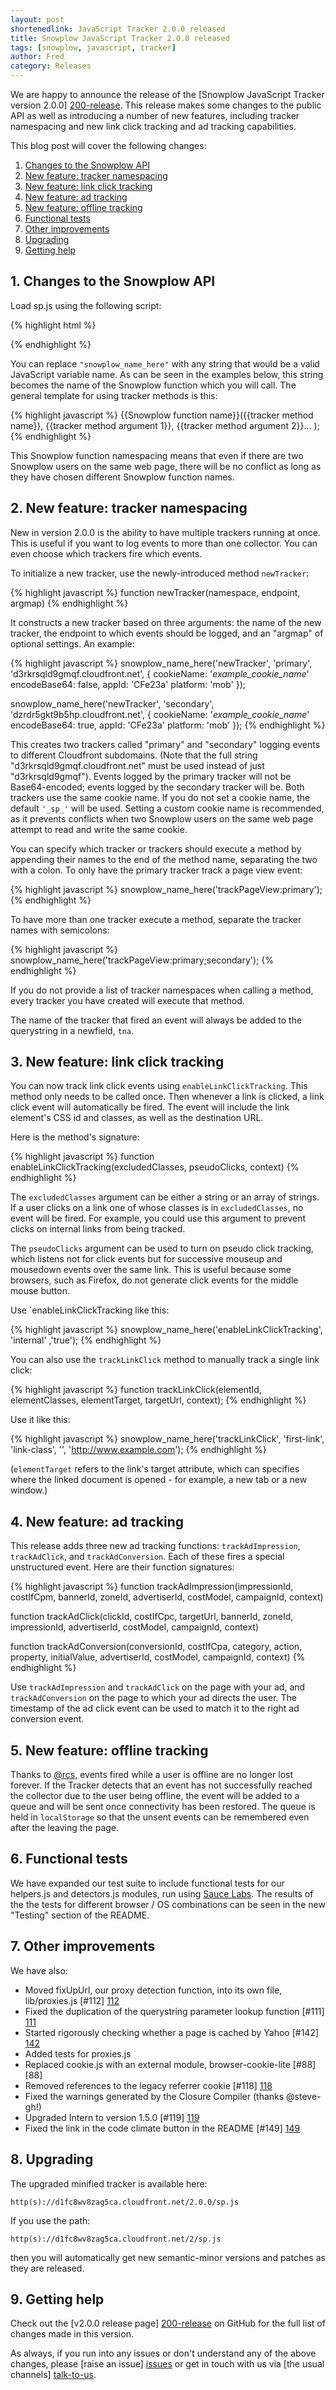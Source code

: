 ```yaml
---
layout: post
shortenedlink: JavaScript Tracker 2.0.0 released
title: Snowplow JavaScript Tracker 2.0.0 released
tags: [snowplow, javascript, tracker]
author: Fred
category: Releases
---
```


We are happy to announce the release of the [Snowplow JavaScript Tracker version 2.0.0] [200-release]. This release makes some changes to the public API as well as introducing a number of new features, including tracker namespacing and new link click tracking and ad tracking capabilities. 

This blog post will cover the following changes:

1. [Changes to the Snowplow API](/blog/2014/04/xx/snowplow-javascript-tracker-2.0.0-released/#api)
2. [New feature: tracker namespacing](/blog/2014/04/xx/snowplow-javascript-tracker-2.0.0-released/#tracker-namespacing)
3. [New feature: link click tracking](/blog/2014/04/xx/snowplow-javascript-tracker-2.0.0-released/#link-click)
4. [New feature: ad tracking](/blog/2014/04/xx/snowplow-javascript-tracker-2.0.0-released/#ads)
5. [New feature: offline tracking](/blog/2014/04/xx/snowplow-javascript-tracker-2.0.0-released/#offline)
6. [Functional tests](/blog/2014/04/xx/snowplow-javascript-tracker-2.0.0-released/#tests)
7. [Other improvements](/blog/2014/04/xx/snowplow-javascript-tracker-2.0.0-released/#other)
8. [Upgrading](/blog/2014/04/xx/snowplow-javascript-tracker-2.0.0-released/#upgrading)
9. [Getting help](/blog/2014/04/xx/snowplow-javascript-tracker-2.0.0-released/#help)

<!--more-->

<h2><a name="api">1. Changes to the Snowplow API</a></h2>

Load sp.js using the following script:

{% highlight html %}
<script async=true>

	;(function(p,l,o,w,i,n,g){if(!p[i]){p.GlobalSnowplowNamespace=p.GlobalSnowplowNamespace||[];
	p.GlobalSnowplowNamespace.push(i);p[i]=function(){(p[i].q=p[i].q||[]).push(arguments)
	};p[i].q=p[i].q||[];n=l.createElement(o);g=l.getElementsByTagName(o)[0];n.async=1;
	n.src=w;g.parentNode.insertBefore(n,g)}}(window,document,"script","//d1fc8wv8zag5ca.cloudfront.net/2.0.0/sp.js","snowplow"));

</script>
{% endhighlight %}

You can replace `"snowplow_name_here"` with any string that would be a valid JavaScript variable name. As can be seen in the examples below, this string becomes the name of the Snowplow function which you will call. The general template for using tracker methods is this:

{% highlight javascript %}
{{Snowplow function name}}({{tracker method name}}, {{tracker method argument 1}}, {{tracker method argument 2}}... );
{% endhighlight %}

This Snowplow function namespacing means that even if there are two Snowplow users on the same web page, there will be no conflict as long as they have chosen different Snowplow function names.

<h2><a name="tracker-namespacing">2. New feature: tracker namespacing</h2></a>

New in version 2.0.0 is the ability to have multiple trackers running at once. This is useful if you want to log events to more than one collector. You can even choose which trackers fire which events.

To initialize a new tracker, use the newly-introduced method `newTracker`:

{% highlight javascript %}
function newTracker(namespace, endpoint, argmap)
{% endhighlight %}

It constructs a new tracker based on three arguments: the name of the new tracker, the endpoint to which events should be logged, and an "argmap" of optional settings. An example:

{% highlight javascript %}
snowplow_name_here('newTracker', 'primary', 'd3rkrsqld9gmqf.cloudfront.net', {
	cookieName: '_example_cookie_name_'
	encodeBase64: false,
	appId: 'CFe23a'
	platform: 'mob'
});

snowplow_name_here('newTracker', 'secondary', 'dzrdr5gkt9b5hp.cloudfront.net', {
	cookieName: '_example_cookie_name_'
	encodeBase64: true,
	appId: 'CFe23a'
	platform: 'mob'
});
{% endhighlight %}

This creates two trackers called "primary" and "secondary" logging events to different Cloudfront subdomains. (Note that the full string "d3rkrsqld9gmqf.cloudfront.net" must be used instead of just "d3rkrsqld9gmqf"). Events logged by the primary tracker will not be Base64-encoded; events logged by the secondary tracker will be. Both trackers use the same cookie name. If you do not set a cookie name, the default `'_sp_'` will be used. Setting a custom cookie name is recommended, as it prevents conflicts when two Snowplow users on the same web page attempt to read and write the same cookie.

You can specify which tracker or trackers should execute a method by appending their names to the end of the method name, separating the two with a colon. To only have the primary tracker track a page view event:

{% highlight javascript %}
snowplow_name_here('trackPageView:primary');
{% endhighlight %}

To have more than one tracker execute a method, separate the tracker names with semicolons:

{% highlight javascript %}
snowplow_name_here('trackPageView:primary;secondary');
{% endhighlight %}

If you do not provide a list of tracker namespaces when calling a method, every tracker you have created will execute that method.

The name of the tracker that fired an event will always be added to the querystring in a newfield, `tna`.

<h2><a name="link-click">3. New feature: link click tracking</a></h2>

You can now track link click events using `enableLinkClickTracking`. This method only needs to be called once. Then whenever a link is clicked, a link click event will automatically be fired. The event will include the link element's CSS id and classes, as well as the destination URL.

Here is the method's signature:

{% highlight javascript %}
function enableLinkClickTracking(excludedClasses, pseudoClicks, context)
{% endhighlight %}

The `excludedClasses` argument can be either a string or an array of strings. If a user clicks on a link one of whose classes is in `excludedClasses`, no event will be fired. For example, you could use this argument to prevent clicks on internal links from being tracked.

The `pseudoClicks` argument can be used to turn on pseudo click tracking, which listens not for click events but for successive mouseup and mousedown events over the same link. This is useful because some browsers, such as Firefox, do not generate click events for the middle mouse button.

Use `enableLinkClickTracking like this:

{% highlight javascript %}
snowplow_name_here('enableLinkClickTracking', 'internal' ,'true');
{% endhighlight %}

You can also use the `trackLinkClick` method to manually track a single link click:

{% highlight javascript %}
function trackLinkClick(elementId, elementClasses, elementTarget, targetUrl, context);
{% endhighlight %}

Use it like this:

{% highlight javascript %}
snowplow_name_here('trackLinkClick', 'first-link', 'link-class', '', 'http://www.example.com');
{% endhighlight %}

(`elementTarget` refers to the link's target attribute, which can specifies where the linked document is opened - for example, a new tab or a new window.)

<h2><a name="ads">4. New feature: ad tracking</a></h2>

This release adds three new ad tracking functions: `trackAdImpression`, `trackAdClick`, and `trackAdConversion`. Each of these fires a special unstructured event. Here are their function signatures:

{% highlight javascript %}
function trackAdImpression(impressionId, costIfCpm, bannerId, zoneId, advertiserId, costModel, campaignId, context)

function trackAdClick(clickId, costIfCpc, targetUrl, bannerId, zoneId, impressionId, advertiserId, costModel, campaignId, context)

function trackAdConversion(conversionId, costIfCpa, category, action, property, initialValue, advertiserId, costModel, campaignId, context)
{% endhighlight %}

Use `trackAdImpression` and `trackAdClick` on the page with your ad, and `trackAdConversion` on the page to which your ad directs the user. The timestamp of the ad click event can be used to match it to the right ad conversion event.

<h2><a name="offline">5. New feature: offline tracking</a></h2>

Thanks to [@rcs][rcs], events fired while a user is offline are no longer lost forever. If the Tracker detects that an event has not successfully reached the collector due to the user being offline, the event will be added to a queue and will be sent once connectivity has been restored. The queue is held in `localStorage` so that the unsent events can be remembered even after the leaving the page.

<h2><a name="tests">6. Functional tests</a></h2>

We have expanded our test suite to include functional tests for our helpers.js and detectors.js modules, run using [Sauce Labs][sauce-labs]. The results of the the tests for different browser / OS combinations can be seen in the new "Testing" section of the README.

<h2><a name="other">7. Other improvements</a></h2>

We have also:

* Moved fixUpUrl, our proxy detection function, into its own file, lib/proxies.js [#112] [112]
* Fixed the duplication of the querystring parameter lookup function [#111] [111]
* Started rigorously checking whether a page is cached by Yahoo [#142] [142]
* Added tests for proxies.js
* Replaced cookie.js with an external module, browser-cookie-lite [#88] [88]
* Removed references to the legacy referrer cookie [#118] [118]
* Fixed the warnings generated by the Closure Compiler (thanks @steve-gh!)
* Upgraded Intern to version 1.5.0 [#119] [119]
* Fixed the link in the code climate button in the README [#149] [149]

<h2><a name="upgrading">8. Upgrading </a></h2>

The upgraded minified tracker is available here:

    http(s)://d1fc8wv8zag5ca.cloudfront.net/2.0.0/sp.js

If you use the path:

    http(s)://d1fc8wv8zag5ca.cloudfront.net/2/sp.js

then you will automatically get new semantic-minor versions and patches as they are released.

<h2><a name="help">9. Getting help</a></h2>

Check out the [v2.0.0 release page] [200-release] on GitHub for the full list of changes made in this version.

As always, if you run into any issues or don't understand any of the above changes, please [raise an issue] [issues] or get in touch with us via [the usual channels] [talk-to-us].

[rcs]: https://github.com/snowplow/snowplow-javascript-tracker/pull/24
[sauce-labs]: https://saucelabs.com/home

[200-release]: https://github.com/snowplow/snowplow-javascript-tracker/releases/tag/2.0.0
[issues]: https://github.com/snowplow/snowplow/issues
[talk-to-us]: https://github.com/snowplow/snowplow/wiki/Talk-to-us

[112]: https://github.com/snowplow/snowplow-javascript-tracker/issues/112
[111]: https://github.com/snowplow/snowplow-javascript-tracker/issues/111
[142]: https://github.com/snowplow/snowplow-javascript-tracker/issues/142
[118]: https://github.com/snowplow/snowplow-javascript-tracker/issues/118
[119]: https://github.com/snowplow/snowplow-javascript-tracker/issues/119
[123]: https://github.com/snowplow/snowplow-javascript-tracker/issues/123
[124]: https://github.com/snowplow/snowplow-javascript-tracker/issues/124
[149]: https://github.com/snowplow/snowplow-javascript-tracker/issues/149
